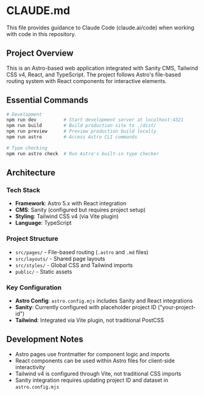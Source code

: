# CLAUDE.md

This file provides guidance to Claude Code (claude.ai/code) when working with code in this repository.

## Project Overview

This is an Astro-based web application integrated with Sanity CMS, Tailwind CSS v4, React, and TypeScript. The project follows Astro's file-based routing system with React components for interactive elements.

## Essential Commands

```bash
# Development
npm run dev          # Start development server at localhost:4321
npm run build        # Build production site to ./dist/
npm run preview      # Preview production build locally
npm run astro        # Access Astro CLI commands

# Type checking
npm run astro check  # Run Astro's built-in type checker
```

## Architecture

### Tech Stack
- **Framework**: Astro 5.x with React integration
- **CMS**: Sanity (configured but requires project setup)
- **Styling**: Tailwind CSS v4 (via Vite plugin)
- **Language**: TypeScript

### Project Structure
- `src/pages/` - File-based routing (`.astro` and `.md` files)
- `src/layouts/` - Shared page layouts
- `src/styles/` - Global CSS and Tailwind imports
- `public/` - Static assets

### Key Configuration
- **Astro Config**: `astro.config.mjs` includes Sanity and React integrations
- **Sanity**: Currently configured with placeholder project ID ("your-project-id")
- **Tailwind**: Integrated via Vite plugin, not traditional PostCSS

## Development Notes

- Astro pages use frontmatter for component logic and imports
- React components can be used within Astro files for client-side interactivity
- Tailwind v4 is configured through Vite, not traditional CSS imports
- Sanity integration requires updating project ID and dataset in `astro.config.mjs`